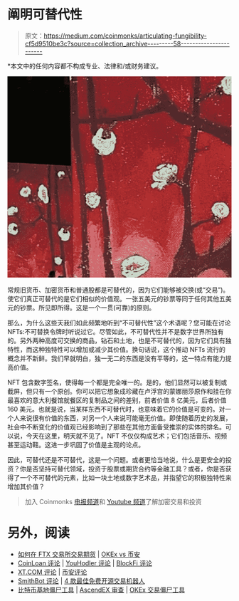 # 阐明可替代性

> 原文：<https://medium.com/coinmonks/articulating-fungibility-cf5d9510be3c?source=collection_archive---------58----------------------->

*本文中的任何内容都不构成专业、法律和/或财务建议。

![](img/1968e92ca9972290d0dd35c6ff1200d8.png)

常规旧货币、加密货币和普通股都是可替代的，因为它们能够被交换(或“交易”)。使它们真正可替代的是它们相似的价值观。一张五美元的钞票等同于任何其他五美元的钞票。所见即所得。这是一个一贯(可靠)的原则。

那么，为什么这些天我们如此频繁地听到“不可替代性”这个术语呢？您可能在讨论 NFTs:不可替换令牌时听说过它。尽管如此，不可替代性并不是数字世界所独有的。另外两种高度可交换的商品，钻石和土地，也是不可替代的，因为它们具有独特性，而这种独特性可以增加或减少其价值。换句话说，这个推动 NFTs 流行的概念并不新鲜。我们早就明白，独一无二的东西是没有平等的，这一特点有能力提高价值。

NFT 包含数字签名，使得每一个都是完全唯一的。是的，他们显然可以被复制或截屏，但只有一个原创。你可以把它想象成珍藏在卢浮宫的蒙娜丽莎原作和挂在你最喜欢的意大利餐馆就餐区的复制品之间的差别，前者价值 8 亿美元，后者价值 160 美元。也就是说，当某样东西不可替代时，也意味着它的价值是可变的。对一个人来说很有价值的东西，对另一个人来说可能毫无价值。即使随着历史的发展，社会中不断变化的价值观已经影响到了那些在其他方面备受推崇的实体的排名。可以说，今天在这里，明天就不见了。NFT 不仅仅构成艺术；它们包括音乐、视频甚至运动鞋。这进一步巩固了价值是主观的论点。

因此，可替代还是不可替代，这是一个问题。或者更恰当地说，什么是更安全的投资？你是否坚持可替代领域，投资于股票或期货合约等金融工具？或者，你是否获得了一个不可替代的元素，比如一块土地或数字艺术品，并指望它的积极独特性来增加其价值？

> 加入 Coinmonks [电报频道](https://t.me/coincodecap)和 [Youtube 频道](https://www.youtube.com/c/coinmonks/videos)了解加密交易和投资

# 另外，阅读

*   [如何在 FTX 交易所交易期货](https://coincodecap.com/ftx-futures-trading) | [OKEx vs 币安](https://coincodecap.com/okex-vs-binance)
*   [CoinLoan 评论](https://coincodecap.com/coinloan-review) | [YouHodler 评论](/coinmonks/youhodler-4-easy-ways-to-make-money-98969b9689f2) | [BlockFi 评论](https://coincodecap.com/blockfi-review)
*   [XT.COM 评论](https://coincodecap.com/profittradingapp-for-binance) | [币安评论](https://coincodecap.com/xt-com-review)
*   [SmithBot 评论](https://coincodecap.com/smithbot-review) | [4 款最佳免费开源交易机器人](https://coincodecap.com/free-open-source-trading-bots)
*   [比特币基地僵尸工具](/coinmonks/coinbase-bots-ac6359e897f3) | [AscendEX 审查](/coinmonks/ascendex-review-53e829cf75fa) | [OKEx 交易僵尸工具](/coinmonks/okex-trading-bots-234920f61e60)